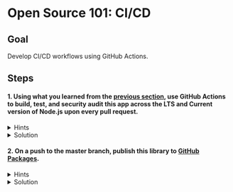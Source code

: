 # Open Source 101: CI/CD

## Goal

Develop CI/CD workflows using GitHub Actions.

## Steps

#### 1. Using what you learned from the [previous section](https://github.com/imjohnbo/101-first-workflow), use GitHub Actions to build, test, and security audit this app across the LTS and Current version of Node.js upon every pull request.

<details><summary>Hints</summary>

1. Uh oh, are the tests broken? :smile:

2. `npm` can do quite a bit, including auditing software for known vulnerabilities.

3. Explore [workflow](https://help.github.com/en/actions/configuring-and-managing-workflows/configuring-a-workflow) `strategy`.

</details>

<details><summary>Solution</summary>

1. Start with the "Node.js CI" [template workflows](https://github.com/actions/starter-workflows/blob/master/ci/node.js.yml), target the right versions of node, add `npm audit`, and trigger the workflow on the correct event:

```
name: Node.js CI

on: [pull_request]

jobs:
  build:

    runs-on: ubuntu-latest

    strategy:
      matrix:
        node-version: [12.x, 13.x]

    steps:
    - uses: actions/checkout@v2
    - name: Use Node.js ${{ matrix.node-version }}
      uses: actions/setup-node@v1
      with:
        node-version: ${{ matrix.node-version }}
    - run: npm audit
    - run: npm install
    - run: npm run build --if-present
    - run: npm test
      env:
        CI: true

```

2. Fix the broken test.

</details>

#### 2. On a push to the master branch, publish this library to [GitHub Packages](https://github.com/features/packages).

<details><summary>Hints</summary>

1. Is there another starter template workflow that can help?

</details>

<details><summary>Solution</summary>

```
name: Publish Node.js Package

on:
  push:
    branches: master

jobs:
  build:
    runs-on: ubuntu-latest
    steps:
      - uses: actions/checkout@v2
      - uses: actions/setup-node@v1
        with:
          node-version: 12
      - run: npm ci
      - run: npm test

  publish-package:
    needs: build
    runs-on: ubuntu-latest
    steps:
      - uses: actions/checkout@v2
      - uses: actions/setup-node@v1
        with:
          node-version: 12
          registry-url: https://npm.pkg.github.com/
          scope: '@your-github-username'
      - run: npm ci
      - run: npm publish
        env:
          NODE_AUTH_TOKEN: ${{secrets.GITHUB_TOKEN}}

```

</details>